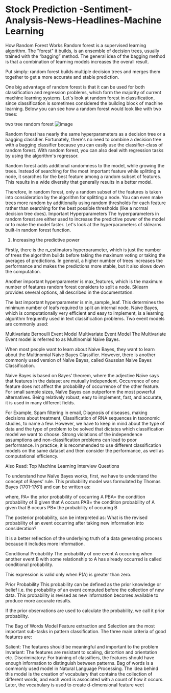 # Stock Prediction -Sentiment-Analysis-News-Headlines-Machine Learning
How Random Forest Works
Random forest is a supervised learning algorithm. The "forest" it builds, is an ensemble of decision trees, usually trained with the “bagging” method. The general idea of the bagging method is that a combination of learning models increases the overall result.

Put simply: random forest builds multiple decision trees and merges them together to get a more accurate and stable prediction.

One big advantage of random forest is that it can be used for both classification and regression problems, which form the majority of current machine learning systems. Let's look at random forest in classification, since classification is sometimes considered the building block of machine learning. Below you can see how a random forest would look like with two trees:

two tree random forest
![image](https://user-images.githubusercontent.com/97341259/151928660-28df5586-19ec-4bf3-af89-afba686a1a2a.png)

Random forest has nearly the same hyperparameters as a decision tree or a bagging classifier. Fortunately, there's no need to combine a decision tree with a bagging classifier because you can easily use the classifier-class of random forest. With random forest, you can also deal with regression tasks by using the algorithm's regressor.

Random forest adds additional randomness to the model, while growing the trees. Instead of searching for the most important feature while splitting a node, it searches for the best feature among a random subset of features. This results in a wide diversity that generally results in a better model.

Therefore, in random forest, only a random subset of the features is taken into consideration by the algorithm for splitting a node. You can even make trees more random by additionally using random thresholds for each feature rather than searching for the best possible thresholds (like a normal decision tree does).
Important Hyperparameters
The hyperparameters in random forest are either used to increase the predictive power of the model or to make the model faster. Let's look at the hyperparameters of sklearns built-in random forest function.

1. Increasing the predictive power

Firstly, there is the n_estimators hyperparameter, which is just the number of trees the algorithm builds before taking the maximum voting or taking the averages of predictions. In general, a higher number of trees increases the performance and makes the predictions more stable, but it also slows down the computation.

Another important hyperparameter is max_features, which is the maximum number of features random forest considers to split a node. Sklearn provides several options, all described in the documentation.

The last important hyperparameter is min_sample_leaf. This determines the minimum number of leafs required to split an internal node.
Naïve Bayes, which is computationally very efficient and easy to implement, is a learning algorithm frequently used in text classification problems. Two event models are commonly used: 

Multivariate Bernoulli Event Model
Multivariate Event Model
The Multivariate Event model is referred to as Multinomial Naive Bayes.

When most people want to learn about Naive Bayes, they want to learn about the Multinomial Naive Bayes Classifier. However, there is another commonly used version of Naïve Bayes, called Gaussian Naive Bayes Classification.

Naive Bayes is based on Bayes’ theorem, where the adjective Naïve says that features in the dataset are mutually independent. Occurrence of one feature does not affect the probability of occurrence of the other feature. For small sample sizes, Naïve Bayes can outperform the most powerful alternatives. Being relatively robust, easy to implement, fast, and accurate, it is used in many different fields.

For Example, Spam filtering in email, Diagnosis of diseases, making decisions about treatment, Classification of RNA sequences in taxonomic studies, to name a few. However, we have to keep in mind about the type of data and the type of problem to be solved that dictates which classification model we want to choose. Strong violations of the independence assumptions and non-classification problems can lead to poor performance. In practice, it is recommended to use different classification models on the same dataset and then consider the performance, as well as computational efficiency.

Also Read: Top Machine Learning Interview Questions

To understand how Naïve Bayes works, first, we have to understand the concept of Bayes’ rule. This probability model was formulated by Thomas Bayes (1701-1761) and can be written as:



where,
PA= the prior probability of occurring A
PBA= the condition probability of B given that A occurs
PAB= the condition probability of A given that B occurs
PB= the probability of occuring B

The posterior probability, can be interpreted as: What is the revised probability of an event occurring after taking new information into consideration?

It is a better reflection of the underlying truth of a data generating process because it includes more information.

Conditional Probability
The probability of one event A occurring when another event B with some relationship to A has already occurred is called conditional probability.


This expression is valid only when P(A) is greater than zero.

Prior Probability
This probability can be defined as the prior knowledge or belief i.e. the probability of an event computed before the collection of new data. This probability is revised as new information becomes available to produce more accurate results.

If the prior observations are used to calculate the probability, we call it prior probability.


The Bag of Words Model
Feature extraction and Selection are the most important sub-tasks in pattern classification. The three main criteria of good features are:

Salient: The features should be meaningful and important to the problem
Invariant: The features are resistant to scaling, distortion and orientation etc. 
Discriminatory:  For training of classifiers, the features should have enough information to distinguish between patterns.
Bag of words is a commonly used model in Natural Language Processing. The idea behind this model is the creation of vocabulary that contains the collection of different words, and each word is associated with a count of how it occurs. Later, the vocabulary is used to create d-dimensional feature vect

